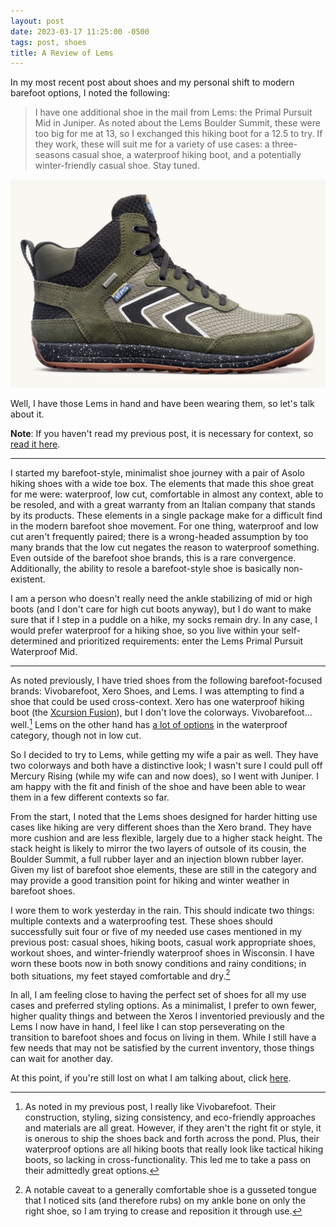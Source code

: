 ```yaml
---
layout: post
date: 2023-03-17 11:25:00 -0500
tags: post, shoes
title: A Review of Lems
---
```


In my most recent post about shoes and my personal shift to modern barefoot options, I noted the following:

> I have one additional shoe in the mail from Lems: the Primal Pursuit Mid in Juniper. As noted about the Lems Boulder Summit, these were too big for me at 13, so I exchanged this hiking boot for a 12.5 to try. If they work, these will suit me for a variety of use cases: a three-seasons casual shoe, a waterproof hiking boot, and a potentially winter-friendly casual shoe. Stay tuned.

![Lems, Primal Pursuit Mid Waterproof, Juniper](/assets/img/barefoot-shoes/lems-primal-mid-juniper.jpg)

Well, I have those Lems in hand and have been wearing them, so let's talk about it.

**Note**: If you haven't read my previous post, it is necessary for context, so [read it here](/2023/03/why-i-love-xero-shoes).

---

I started my barefoot-style, minimalist shoe journey with a pair of Asolo hiking shoes with a wide toe box. The elements that made this shoe great for me were: waterproof, low cut, comfortable in almost any context, able to be resoled, and with a great warranty from an Italian company that stands by its products. These elements in a single package make for a difficult find in the modern barefoot shoe movement. For one thing, waterproof and low cut aren't frequently paired; there is a wrong-headed assumption by too many brands that the low cut negates the reason to waterproof something. Even outside of the barefoot shoe brands, this is a rare convergence. Additionally, the ability to resole a barefoot-style shoe is basically non-existent.

I am a person who doesn't really need the ankle stabilizing of mid or high boots (and I don't care for high cut boots anyway), but I do want to make sure that if I step in a puddle on a hike, my socks remain dry. In any case, I would prefer waterproof for a hiking shoe, so you live within your self-determined and prioritized requirements: enter the Lems Primal Pursuit Waterproof Mid.

---

As noted previously, I have tried shoes from the following barefoot-focused brands: Vivobarefoot, Xero Shoes, and Lems. I was attempting to find a shoe that could be used cross-context. Xero has one waterproof hiking boot (the [Xcursion Fusion](https://xeroshoes.com/shop/boots/xcursion-men/)), but I don't love the colorways. Vivobarefoot... well.[^1] Lems on the other hand has [a lot of options](https://www.lemsshoes.com/blogs/news/comparison-lems-waterproof-boots) in the waterproof category, though not in low cut.

So I decided to try to Lems, while getting my wife a pair as well. They have two colorways and both have a distinctive look; I wasn't sure I could pull off Mercury Rising (while my wife can and now does), so I went with Juniper. I am happy with the fit and finish of the shoe and have been able to wear them in a few different contexts so far.

From the start, I noted that the Lems shoes designed for harder hitting use cases like hiking are very different shoes than the Xero brand. They have more cushion and are less flexible, largely due to a higher stack height. The stack height is likely to mirror the two layers of outsole of its cousin, the Boulder Summit, a full rubber layer and an injection blown rubber layer. Given my list of barefoot shoe elements, these are still in the category and may provide a good transition point for hiking and winter weather in barefoot shoes.

I wore them to work yesterday in the rain. This should indicate two things: multiple contexts and a waterproofing test. These shoes should successfully suit four or five of my needed use cases mentioned in my previous post: casual shoes, hiking boots, casual work appropriate shoes, workout shoes, and winter-friendly waterproof shoes in Wisconsin. I have worn these boots now in both snowy conditions and rainy conditions; in both situations, my feet stayed comfortable and dry.[^2]

In all, I am feeling close to having the perfect set of shoes for all my use cases and preferred styling options. As a minimalist, I prefer to own fewer, higher quality things and between the Xeros I inventoried previously and the Lems I now have in hand, I feel like I can stop perseverating on the transition to barefoot shoes and focus on living in them. While I still have a few needs that may not be satisfied by the current inventory, those things can wait for another day.

At this point, if you're still lost on what I am talking about, click [here](/2023/03/why-i-love-xero-shoes).


[^1]: As noted in my previous post, I really like Vivobarefoot. Their construction, styling, sizing consistency, and eco-friendly approaches and materials are all great. However, if they aren't the right fit or style, it is onerous to ship the shoes back and forth across the pond. Plus, their waterproof options are all hiking boots that really look like tactical hiking boots, so lacking in cross-functionality. This led me to take a pass on their admittedly great options.
[^2]: A notable caveat to a generally comfortable shoe is a gusseted tongue that I noticed sits (and therefore rubs) on my ankle bone on only the right shoe, so I am trying to crease and reposition it through use.